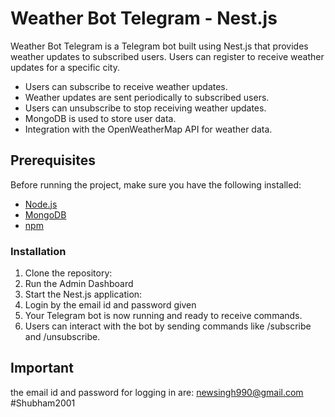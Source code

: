 # Weather Bot Telegram - Nest.js

Weather Bot Telegram is a Telegram bot built using Nest.js that provides weather updates to subscribed users. Users can register to receive weather updates for a specific city.


- Users can subscribe to receive weather updates.
- Weather updates are sent periodically to subscribed users.
- Users can unsubscribe to stop receiving weather updates.
- MongoDB is used to store user data.
- Integration with the OpenWeatherMap API for weather data.

## Prerequisites

Before running the project, make sure you have the following installed:

- [Node.js](https://nodejs.org/)
- [MongoDB](https://www.mongodb.com/)
- [npm](https://www.npmjs.com/)



### Installation

1. Clone the repository:
2. Run the Admin Dashboard
4. Start the Nest.js application:
5. Login by the email id and password given
6. Your Telegram bot is now running and ready to receive commands.
7. Users can interact with the bot by sending commands like /subscribe and /unsubscribe.

## Important
the email id and password for logging in are:
newsingh990@gmail.com
#Shubham2001

    
